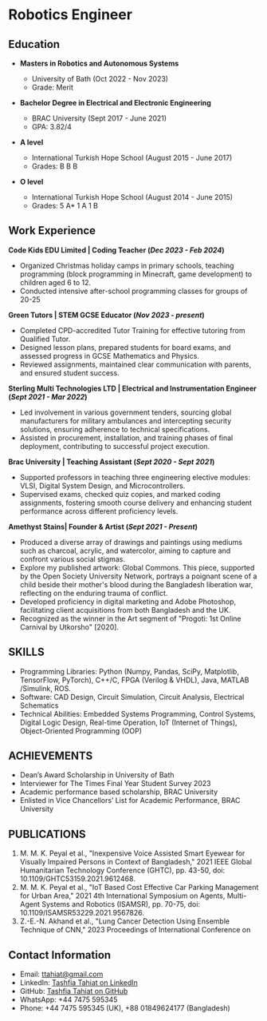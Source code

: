 # Robotics Engineer

## Education
- **Masters in Robotics and Autonomous Systems**
  - University of Bath (Oct 2022 - Nov 2023)
  - Grade: Merit

- **Bachelor Degree in Electrical and Electronic Engineering**
  - BRAC University (Sept 2017 - June 2021)
  - GPA: 3.82/4

- **A level**
  - International Turkish Hope School (August 2015 - June 2017)
  - Grades: B B B

- **O level**
  - International Turkish Hope School (August 2014 - June 2015)
  - Grades: 5 A* 1 A 1 B 

## Work Experience

**Code Kids EDU Limited | Coding Teacher (_Dec 2023 - Feb 2024_)**
- Organized Christmas holiday camps in primary schools, teaching programming (block programming in
Minecraft, game development) to children aged 6 to 12.
- Conducted intensive after-school programming classes for groups of 20-25

**Green Tutors | STEM GCSE Educator (_Nov 2023 - present_)**
- Completed CPD-accredited Tutor Training for effective tutoring from Qualified Tutor.
- Designed lesson plans, prepared students for board exams, and assessed progress in GCSE Mathematics
and Physics.
- Reviewed assignments, maintained clear communication with parents, and ensured student success.

**Sterling Multi Technologies LTD | Electrical and Instrumentation Engineer (_Sept 2021 - Mar 2022_)**
- Led involvement in various government tenders, sourcing global manufacturers for military ambulances and
intercepting security solutions, ensuring adherence to technical specifications.
- Assisted in procurement, installation, and training phases of final deployment, contributing to successful
project execution.

**Brac University | Teaching Assistant (_Sept 2020 - Sept 2021_)**                                                 
-	Supported professors in teaching three engineering elective modules: VLSI, Digital System Design, and Microcontrollers.
-	Supervised exams, checked quiz copies, and marked coding assignments, fostering smooth course delivery and enhancing student performance across different proficiency levels. 

**Amethyst Stains| Founder & Artist (_Sept 2021 - Present_)** 
- Produced a diverse array of drawings and paintings using mediums such as charcoal, acrylic, and watercolor, aiming to capture and confront various social stigmas.
- Explore my published artwork: Global Commons. This piece, supported by the Open Society University Network, portrays a poignant scene of a child beside their mother's blood during the Bangladesh liberation war, reflecting on the enduring trauma of conflict.
- Developed proficiency in digital marketing and Adobe Photoshop, facilitating client acquisitions from both Bangladesh and the UK.
- Recognized as the winner in the Art segment of "Progoti: 1st Online Carnival by Utkorsho" [2020].

## SKILLS
- Programming Libraries: Python (Numpy, Pandas, SciPy, Matplotlib, TensorFlow, PyTorch), C++/C, FPGA
(Verilog & VHDL), Java, MATLAB /Simulink, ROS.
- Software: CAD Design, Circuit Simulation, Circuit Analysis, Electrical Schematics
- Technical Abilities: Embedded Systems Programming, Control Systems, Digital Logic Design, Real-time
Operation, IoT (Internet of Things), Object-Oriented Programming (OOP)

## ACHIEVEMENTS
- Dean’s Award Scholarship in University of Bath
- Interviewer for The Times Final Year Student Survey 2023
- Academic performance based scholarship, BRAC University
- Enlisted in Vice Chancellors’ List for Academic Performance, BRAC University

## PUBLICATIONS
1. M. M. K. Peyal et al., "Inexpensive Voice Assisted Smart Eyewear for Visually Impaired Persons in Context
of Bangladesh," 2021 IEEE Global Humanitarian Technology Conference (GHTC), pp. 43-50, doi:
10.1109/GHTC53159.2021.9612468.
2. M. M. K. Peyal et al., "IoT Based Cost Effective Car Parking Management for Urban Area," 2021 4th
International Symposium on Agents, Multi-Agent Systems and Robotics (ISAMSR), pp. 70-75, doi:
10.1109/ISAMSR53229.2021.9567826.
3. Z.-E.-N. Akhand et al., "Lung Cancer Detection Using Ensemble Technique of CNN," 2023 Proceedings of
International Conference on

## Contact Information

- Email: ttahiat@gmail.com
- LinkedIn: [Tashfia Tahiat on LinkedIn](https://www.linkedin.com/in/tashfiatahiat)
- GitHub: [Tashfia Tahiat on GitHub](https://github.com/ttahiat)
- WhatsApp: +44 7475 595345
- Phone: +44 7475 595345 (UK), +88 01849624177 (Bangladesh)
